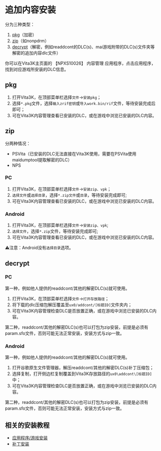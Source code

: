 # 追加内容安装
分为三种类型：
1. [pkg](http:///croden1999.github.io/Vita3K-Quick-Guide/addcont#pkg)（加密）
2. [zip](http://croden1999.github.io/Vita3K-Quick-Guide/addcont#zip)（如nonpdrm）
3. [decrypt](http://croden1999.github.io/Vita3K-Quick-Guide/addcont#decrypt)（解密，例如readdcont的DLC(s)、mai游戏附带的DLC(s)文件夹等解密的追加内容dlc文件）

你可以在Vita3K主页面的 【NPXS10026】 内容管理 应用程序，点击应用程序，找到对应游戏所安装的DLC信息。

## pkg
1. 打开Vita3K，在顶部菜单栏选择`文件`->`安装pkg`；
2. 选择`*.pkg`文件，选择`输入zrif密钥`或`导入work.bin/rif`文件，等待安装完成后即可；
3. 可在Vita3K内容管理查看已安装的DLC，或在游戏中浏览已安装的DLC内容。

## zip
分两种情况：
- PSVita（已安装的DLC无法直接在Vita3K使用，需要在PSVita使用maidumptool提取解密的DLC）
- NPS
  
### PC
1. 打开Vita3K，在顶部菜单栏选择`文件`->`安装zip、vpk`；
2. `选择文件`或`选择目录`，选择`*.zip文件`或`目录`，等待安装完成即可;
3. 可在Vita3K内容管理查看已安装的DLC，或在游戏中浏览已安装的DLC内容。

### Android
1. 打开Vita3K，在顶部菜单栏选择`文件`->`安装zip、vpk`;
2. `选择文件`，选择`*.zip`文件，等待安装完成即可;
3. 可在Vita3K内容管理查看已安装的DLC，或在游戏中浏览已安装的DLC内容。

⚠注意：Android没有`选择目录`选项。

## decrypt
### PC
第一种，例如他人提供的readdcont/其他的解密DLC(s)就可使用。

1. 打开Vita3K，在顶部菜单栏选择`文件`->`打开存放路径`；
2. 将下载的dlc压缩包解压覆盖至`ux0/addcont/[标题ID]`文件夹内；
3. 可在Vita3K内容管理检查DLC是否放置正确，或在游戏中浏览已安装的DLC内容。

第二种，readdcont/其他的解密DLC(s)也可以打包为zip安装，前提是必须有param.sfo文件，否则可能无法正常安装，安装方式与zip一致。
### Android
第一种，例如他人提供的readdcont/其他的解密DLC(s)就可使用。

1. 打开谷歌原生文件管理器，解压readdcont/其他的解密DLC(s)补丁压缩包；
2. 选择复制，打开侧边栏复制覆盖到Vita3K存放路径的`ux0\addcont\[标题ID]`中；
3. 可在Vita3K内容管理检查DLC是否放置正确，或在游戏中浏览已安装的DLC内容。

第二种，readdcont/其他的解密DLC(s)也可以打包为zip安装，前提是必须有param.sfo文件，否则可能无法正常安装，安装方式与zip一致。

## 相关的安装教程
- [应用程序/游戏安装](http://croden1999.github.io/Vita3K-Quick-Guide/app)
- [补丁安装](http://croden1999.github.io/Vita3K-Quick-Guide/patch)
